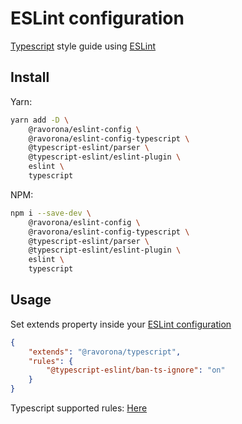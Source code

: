 # ESLint configuration
[Typescript](https://www.typescriptlang.org) style guide using [ESLint](https://eslint.org)

## Install
Yarn:
```bash
yarn add -D \
    @ravorona/eslint-config \
    @ravorona/eslint-config-typescript \
    @typescript-eslint/parser \
    @typescript-eslint/eslint-plugin \
    eslint \
    typescript
```
NPM:
```bash
npm i --save-dev \
    @ravorona/eslint-config \
    @ravorona/eslint-config-typescript \
    @typescript-eslint/parser \
    @typescript-eslint/eslint-plugin \
    eslint \
    typescript
```

## Usage
Set extends property inside your [ESLint configuration](https://eslint.org/docs/user-guide/configuring)
```json
{
    "extends": "@ravorona/typescript",
    "rules": {
        "@typescript-eslint/ban-ts-ignore": "on"
    }
}
```
Typescript supported rules: [Here](https://github.com/typescript-eslint/typescript-eslint/tree/master/packages/eslint-plugin#supported-rules)
